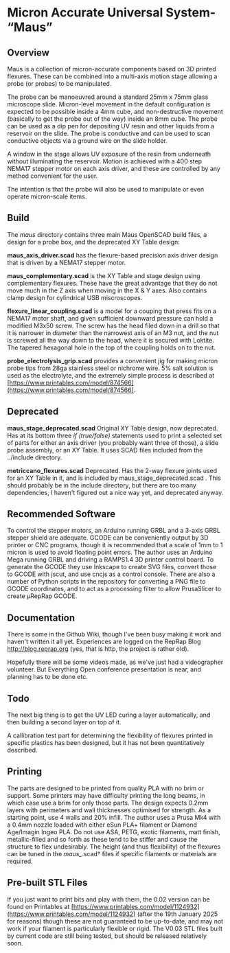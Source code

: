 # **M**icron **A**ccurate **U**niversal **S**ystem- “Maus”

## Overview
Maus is a collection of micron-accurate components based on 3D printed flexures. These can be combined into a multi-axis motion stage allowing a probe (or probes) to be manipulated.

The probe can be manoeuvred around a standard 25mm x 75mm glass microscope slide. Micron-level movement in the default configuration is expected to be possible inside a 4mm cube, and non-destructive movement (basically to get the probe out of the way) inside an 8mm cube. The probe can be used as a dip pen for depositing UV resin and other liquids from a reservoir on the slide. The probe is conductive and can be used to scan conductive objects via a ground wire on the slide holder.

A window in the stage allows UV exposure of the resin from underneath without illuminating the reservoir. Motion is achieved with a 400 step NEMA17 stepper motor on each axis driver, and these are controlled by any method convenient for the user.

The intention is that the probe will also be used to manipulate or even operate micron-scale items.

## Build
The *maus* directory contains three main Maus OpenSCAD build files, a design for a probe box, and the deprecated XY Table design:

**maus_axis_driver.scad** has the flexure-based precision axis driver design that is driven by a NEMA17 stepper motor.

**maus_complementary.scad** is the XY Table and stage design using complementary flexures. These have the great advantage that they do not move much in the Z axis when moving in the X & Y axes. Also contains clamp design for cylindrical USB miscroscopes.

**flexure_linear_coupling.scad** is a model for a couping that press fits on a NEMA17 motor shaft, and given sufficient downward pressure can hold a modified M3x50 screw. The screw has the head filed down in a drill so that it is narrower in diameter than the narrowest axis of an M3 nut, and the nut is screwed all the way down to the head, where it is secured with Loktite. The tapered hexagonal hole in the top of the coupling holds on to the nut.

**probe_electrolysis_grip.scad** provides a convenient jig for making micron probe tips from 28ga stainless steel or nichrome wire. 5% salt solution is used as the electrolyte, and the extremely simple process is described at [https://www.printables.com/model/874566](https://www.printables.com/model/874566).

## Deprecated

**maus_stage_deprecated.scad** Original XY Table design, now deprecated. Has at its bottom three *if (true/false)* statements used to print a selected set of parts for either an axis driver (you probably want three of those), a slide probe assembly, or an XY Table. It uses SCAD files included from the ../include directory.

**metriccano_flexures.scad** Deprecated. Has the 2-way flexure joints used for an XY Table in it, and is included by maus_stage_deprecated.scad . This should probably be in the include directory, but there are too many dependencies, I haven't figured out a nice way yet, and deprecated anyway.

## Recommended Software
To control the stepper motors, an Arduino running GRBL and a 3-axis GRBL stepper shield are adequate. GCODE can be conveniently output by 3D printer or CNC programs, though it is recommended that a scale of 1mm to 1 micron is used to avoid floating point errors. The author uses an Arduino Mega running GRBL and driving a RAMPS1.4 3D printer control board. To generate the GCODE they use Inkscape to create SVG files, convert those to GCODE with jscut, and use cncjs as a control console. There are also a number of Python scripts in the repository for converting a PNG file to GCODE coordinates, and to act as a processing filter to allow PrusaSlicer to create μRepRap GCODE.

## Documentation
There is some in the Github Wiki, though I've been busy making it work and haven't written it all yet. Experiences are logged on the RepRap Blog http://blog.reprap.org (yes, that is http, the project is rather old).

Hopefully there will be some videos made, as we've just had a videographer volunteer. But Everything Open conference presentation is near, and planning has to be done etc.

## Todo
The next big thing is to get the UV LED curing a layer automatically, and then building a second layer on top of it.

A callibration test part for determining the flexibility of flexures printed in specific plastics has been designed, but it has not been quantitatively described.

## Printing
The parts are designed to be printed from quality PLA with no brim or support. Some printers may have difficulty printing the long beams, in which case use a brim for only those parts. The design expects 0.2mm layers with perimeters and wall thicknesses optimised for strength. As a starting point, use 4 walls and 20% infill. The author uses a Prusa Mk4 with a 0.4mm nozzle loaded with either eSun PLA+ filament or Diamond Age/Imagin Ingeo PLA. Do not use ASA, PETG, exotic filaments, matt finish, metallic-filled and so forth as these tend to be stiffer and cause the structure to flex undesirably. The height (and thus flexibility) of the flexures can be tuned in the *maus_*.scad* files if specific filaments or materials are required.

## Pre-built STL Files
If you just want to print bits and play with them, the 0.02 version can be found on Printables at [https://www.printables.com/model/1124932](https://www.printables.com/model/1124932) (after the 19th January 2025 for reasons) though these are not guaranteed to be up-to-date, and may not work if your filament is particularly flexible or rigid. The V0.03 STL files built by current code are still being tested, but should be released relatively soon.

